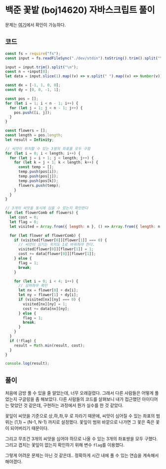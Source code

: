 # 백준 꽃밭 (boj14620) 자바스크립트 풀이

문제는 [여기](https://www.acmicpc.net/problem/14620)에서 확인이 가능하다.

## 코드

```javascript
const fs = require("fs");
const input = fs.readFileSync("./dev/stdin").toString().trim().split("\n");

input = input.trim().split("\n");
const n = +input[0];
let data = input.slice(1).map((v) => v.split(" ").map((v) => Number(v)));

const dx = [-1, 1, 0, 0];
const dy = [0, 0, -1, 1];

const pos = [];
for (let i = 1; i < n - 1; i++) {
  for (let j = 1; j < n - 1; j++) {
    pos.push([i, j]);
  }
}

const flowers = [];
const length = pos.length;
let result = Infinity;

// 씨앗이 위치할 수 있는 3쌍의 좌표를 모두 구함
for (let i = 0; i < length; i++) {
  for (let j = i + 1; j < length; j++) {
    for (let k = j + 1; k < length; k++) {
      const temp = [];
      temp.push(pos[i]);
      temp.push(pos[j]);
      temp.push(pos[k]);
      flowers.push(temp);
    }
  }
}

// 3개의 씨앗을 동시에 심을 수 있는지 확인한다
for (let flowerComb of flowers) {
  let cost = 0;
  let flag = 0;
  let visited = Array.from({ length: n }, () => Array.from({ length: n }, () => 0));

  for (let flower of flowerComb) {
    if (visited[flower[0]][flower[1]] === 0) {
      // 씨앗이 심기는 위치도 1로 바꿔줘야 한다.
      visited[flower[0]][flower[1]] = 1;
      cost += data[flower[0]][flower[1]];
    } else {
      flag = 1;
      break;
    }

    for (let i = 0; i < 4; i++) {
      // 상하좌우 확인
      let nx = flower[0] + dx[i];
      let ny = flower[1] + dy[i];
      if (visited[nx][ny] === 0) {
        visited[nx][ny] = 1;
        cost += data[nx][ny];
      } else {
        flag = 1;
        break;
      }
    }
  }
  if (!flag) {
    result = Math.min(result, cost);
  }
}

console.log(result);
```

## 풀이

처음에 금방 풀 수 있을 줄 알았는데, 너무 오래걸렸다. 그래서 다른 사람들은 어떻게 풀었는지 구글링을 좀 해보았다.
다른 사람들의 코드를 살펴보니 내가 접근했던 아이디어는 맞았던 것 같은데, 구현하는 과정에서 뭔가 실수를 한 것 같았다.

꽃잎이 씨앗을 기준으로 상,하,좌,우 로 자라기 때문에, 씨앗이 심어질 수 있는 좌표의 범위는 (1,1) ~ (N-1, N-1) 까지로 설정했다. 꽃잎이 범위 바깥으로 나가면 그 꽃은 죽은 꽃이 되어버리기 때문이다.

그리고 무조건 3개의 씨앗을 심어야 하므로 나올 수 있는 3개의 좌표쌍을 모두 구했다.
그리고 겹치는 꽃잎이 없는지 확인하기 위해 변수 `flag`를 이용했다.

그렇게 어려운 문제는 아닌 것 같은데.. 정확하게 시간 내에 풀 수 있는 연습을 계속해서 해야겠다.
